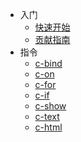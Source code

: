 - 入门   
  - [快速开始](/)
  - [贡献指南](/contribution.md)
- 指令
  * [c-bind](./directive/c-bind.md)
  * [c-on](./directive/c-on.md)
  * [c-for](./directive/c-for.md)
  * [c-if](./directive/c-if.md)
  * [c-show](./directive/c-show.md)
  * [c-text](./directive/c-text.md)
  * [c-html](./directive/c-html.md)
  